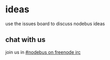 ideas
=====

use the issues board to discuss nodebus ideas


## chat with us

join us in [#nodebus on freenode irc](https://webchat.freenode.net/?channels=nodebus)
